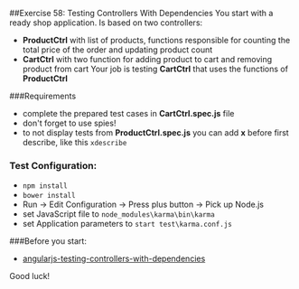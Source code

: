 ##Exercise 58: Testing Controllers With Dependencies
You start with a ready shop application. Is based on two controllers:
* **ProductCtrl** with list of products, functions responsible for counting the total price of the order and updating product count
* **CartCtrl** with two function for adding product to cart and removing product from cart
Your job is testing **CartCtrl** that uses the functions of **ProductCtrl** 
  
###Requirements
* complete the prepared test cases in **CartCtrl.spec.js** file
* don't forget to use spies!
* to not display tests from **ProductCtrl.spec.js** you can add **x** before first describe, like this ```xdescribe```

### Test Configuration:
* ```npm install```
* ```bower install```
* Run -> Edit Configuration -> Press plus button -> Pick up Node.js
* set JavaScript file to ```node_modules\karma\bin\karma```
* set Application parameters to ```start test\karma.conf.js```

###Before you start:
* [angularjs-testing-controllers-with-dependencies](https://egghead.io/lessons/angularjs-testing-controllers-with-dependencies)

Good luck!
